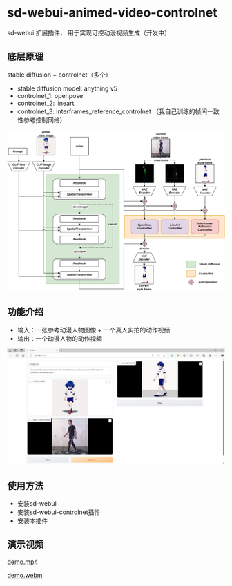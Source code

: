 # sd-webui-animed-video-controlnet
sd-webui 扩展插件， 用于实现可控动漫视频生成（开发中）

## 底层原理
stable diffusion + controlnet（多个）

- stable diffusion model: anything v5
- controlnet_1: openpose
- controlnet_2: lineart
- controlnet_3: interframes_reference_controlnet （我自己训练的帧间一致性参考控制网络）

![multicontrolnet.drawio.png](images%2Fmulticontrolnet.drawio.png)

## 功能介绍
- 输入：一张参考动漫人物图像 + 一个真人实拍的动作视频
- 输出：一个动漫人物的动作视频

![web_ui.png](images%2Fweb_ui.png)

## 使用方法
- 安装sd-webui
- 安装sd-webui-controlnet插件
- 安装本插件

## 演示视频
[demo.mp4](demo.mp4)

[demo.webm](demo.webm)